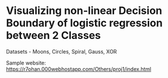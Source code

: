 # Visualizing non-linear Decision Boundary of logistic regression between 2 Classes
Datasets - Moons, Circles, Spiral, Gauss, XOR

Sample website:
https://r7ohan.000webhostapp.com/Others/proj1/index.html
